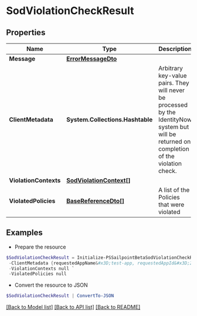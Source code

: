 # SodViolationCheckResult
## Properties

Name | Type | Description | Notes
------------ | ------------- | ------------- | -------------
**Message** | [**ErrorMessageDto**](ErrorMessageDto.md) |  | [optional] 
**ClientMetadata** | **System.Collections.Hashtable** | Arbitrary key-value pairs. They will never be processed by the IdentityNow system but will be returned on completion of the violation check. | [optional] 
**ViolationContexts** | [**SodViolationContext[]**](SodViolationContext.md) |  | [optional] 
**ViolatedPolicies** | [**BaseReferenceDto[]**](BaseReferenceDto.md) | A list of the Policies that were violated | [optional] 

## Examples

- Prepare the resource
```powershell
$SodViolationCheckResult = Initialize-PSSailpointBetaSodViolationCheckResult  -Message null `
 -ClientMetadata {requestedAppName&#x3D;test-app, requestedAppId&#x3D;2c91808f7892918f0178b78da4a305a1} `
 -ViolationContexts null `
 -ViolatedPolicies null
```

- Convert the resource to JSON
```powershell
$SodViolationCheckResult | ConvertTo-JSON
```

[[Back to Model list]](../README.md#documentation-for-models) [[Back to API list]](../README.md#documentation-for-api-endpoints) [[Back to README]](../README.md)

